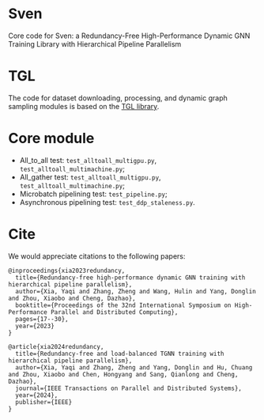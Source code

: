 # Sven
Core code for Sven: a Redundancy-Free High-Performance Dynamic GNN Training Library with Hierarchical Pipeline Parallelism

# TGL
The code for dataset downloading, processing, and dynamic graph sampling modules is based on the [TGL library](https://github.com/amazon-science/tgl).

# Core module
+ All_to_all test: `test_alltoall_multigpu.py`, `test_alltoall_multimachine.py`;
+ All_gather test: `test_alltoall_multigpu.py`, `test_alltoall_multimachine.py`;
+ Microbatch pipelining test: `test_pipeline.py`;
+ Asynchronous pipelining test: `test_ddp_staleness.py`.

# Cite
We would appreciate citations to the following papers:
```
@inproceedings{xia2023redundancy,
  title={Redundancy-free high-performance dynamic GNN training with hierarchical pipeline parallelism},
  author={Xia, Yaqi and Zhang, Zheng and Wang, Hulin and Yang, Donglin and Zhou, Xiaobo and Cheng, Dazhao},
  booktitle={Proceedings of the 32nd International Symposium on High-Performance Parallel and Distributed Computing},
  pages={17--30},
  year={2023}
}

@article{xia2024redundancy,
  title={Redundancy-free and load-balanced TGNN training with hierarchical pipeline parallelism},
  author={Xia, Yaqi and Zhang, Zheng and Yang, Donglin and Hu, Chuang and Zhou, Xiaobo and Chen, Hongyang and Sang, Qianlong and Cheng, Dazhao},
  journal={IEEE Transactions on Parallel and Distributed Systems},
  year={2024},
  publisher={IEEE}
}
```